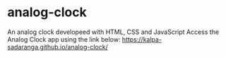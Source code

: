 # analog-clock
An analog clock developeed with HTML, CSS and JavaScript
Access the Analog Clock app using the link below:
https://kalpa-sadaranga.github.io/analog-clock/

